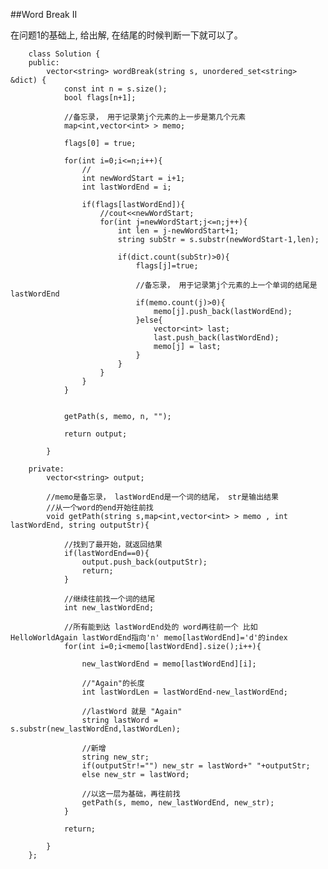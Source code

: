##Word Break II  

在问题1的基础上, 给出解, 在结尾的时候判断一下就可以了。


		class Solution {
		public:
		    vector<string> wordBreak(string s, unordered_set<string> &dict) {
		        const int n = s.size();
		        bool flags[n+1];
		        
		        //备忘录， 用于记录第j个元素的上一步是第几个元素
		        map<int,vector<int> > memo;
		        
		        flags[0] = true;
		        
		        for(int i=0;i<=n;i++){
		            //
		            int newWordStart = i+1;
		            int lastWordEnd = i;
		            
		            if(flags[lastWordEnd]){
						//cout<<newWordStart;
		                for(int j=newWordStart;j<=n;j++){
		                    int len = j-newWordStart+1;
		                    string subStr = s.substr(newWordStart-1,len);

		                    if(dict.count(subStr)>0){
		                        flags[j]=true;
		                        
		                        //备忘录， 用于记录第j个元素的上一个单词的结尾是 lastWordEnd
		                        if(memo.count(j)>0){
		                            memo[j].push_back(lastWordEnd);
		                        }else{
		                            vector<int> last;
		                            last.push_back(lastWordEnd);
		                            memo[j] = last;
		                        }
		                    }
		                }
		            }
		        }


		        getPath(s, memo, n, "");
		        
		        return output;
		        
		    }
		    
		private:
		    vector<string> output;
		    
		    //memo是备忘录， lastWordEnd是一个词的结尾， str是输出结果
		    //从一个word的end开始往前找
		    void getPath(string s,map<int,vector<int> > memo , int lastWordEnd, string outputStr){
		        
		        //找到了最开始，就返回结果
		        if(lastWordEnd==0){
		            output.push_back(outputStr);
		            return;
		        }
		        
		        //继续往前找一个词的结尾
		        int new_lastWordEnd;
		        
		        //所有能到达 lastWordEnd处的 word再往前一个 比如  HelloWorldAgain lastWordEnd指向'n' memo[lastWordEnd]='d'的index
		        for(int i=0;i<memo[lastWordEnd].size();i++){
		            
		            new_lastWordEnd = memo[lastWordEnd][i];
		            
		            //"Again"的长度
		            int lastWordLen = lastWordEnd-new_lastWordEnd;
		            
		            //lastWord 就是 "Again"
		            string lastWord = s.substr(new_lastWordEnd,lastWordLen);
		            
		            //新增
		            string new_str;
		            if(outputStr!="") new_str = lastWord+" "+outputStr;
		            else new_str = lastWord;
		            
		            //以这一层为基础，再往前找
		            getPath(s, memo, new_lastWordEnd, new_str);
		        }
		        
		        return;
		        
		    }
		};

